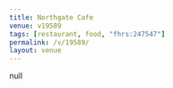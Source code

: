 ```yaml
---
title: Northgate Cafe
venue: v19589
tags: [restaurant, food, "fhrs:247547"]
permalink: /v/19589/
layout: venue
---
```

null